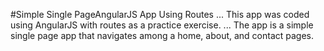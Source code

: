 #Simple Single PageAngularJS App Using Routes
...
This app was coded using AngularJS with routes as a practice exercise.
...
The app is a simple single page app that navigates among a home, about, and contact pages.
